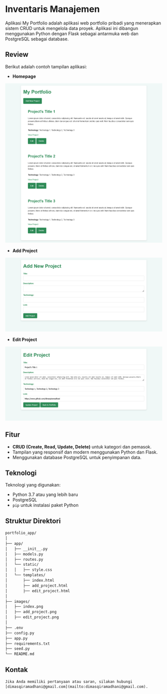 # Inventaris Manajemen

Aplikasi My Portfolio adalah aplikasi web portfolio pribadi yang menerapkan sistem CRUD untuk mengelola data proyek. Aplikasi ini dibangun menggunakan Python dengan Flask sebagai antarmuka web dan PostgreSQL sebagai database.

## Review

Berikut adalah contoh tampilan aplikasi:

- **Homepage**

![Contoh Tampilan](images/index.png)

- **Add Project**

![Contoh Tampilan](images/add_project.png)

- **Edit Project**

![Contoh Tampilan](images/edit_project.png)

## Fitur

- **CRUD (Create, Read, Update, Delete)** untuk kategori dan pemasok.
- Tampilan yang responsif dan modern menggunakan Python dan Flask.
- Menggunakan database PostgreSQL untuk penyimpanan data.

## Teknologi

Teknologi yang digunakan:

- Python 3.7 atau yang lebih baru
- PostgreSQL
- `pip` untuk instalasi paket Python

## Struktur Direktori

```bash
portfolio_app/
│
├── app/
│   ├── __init__.py
│   ├── models.py
│   ├── routes.py
│   └── static/
│   │   ├── style.css
│   └── templates/
│       ├── index.html
│       ├── add_project.html
│       ├── edit_project.html
│
├── images/
│   ├── index.png
│   ├── add_project.png
│   ├── edit_project.png
│
├── .env
├── config.py
├── app.py
├── requirements.txt
├── seed.py
└── README.md
```

## Kontak

    Jika Anda memiliki pertanyaan atau saran, silakan hubungi [dimasqiramadhani@gmail.com](mailto:dimasqiramadhani@gmail.com).